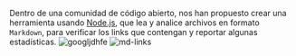
Dentro de una comunidad de código abierto, nos han propuesto crear una
herramienta usando [Node.js](https://github.com/natalyJallo/lim-2018-11-bc-core-am-data-lo), que lea y analice archivos
en formato `Markdown`, para verificar los links que contengan y reportar
algunas estadísticas.
![googljdhfe](https://www.google.com)
![md-links](https://user-images.githubusercontent.com/110297/42118443-b7a5f1f0-7bc8-11e8-96ad-9cc5593715a6.jpg)
